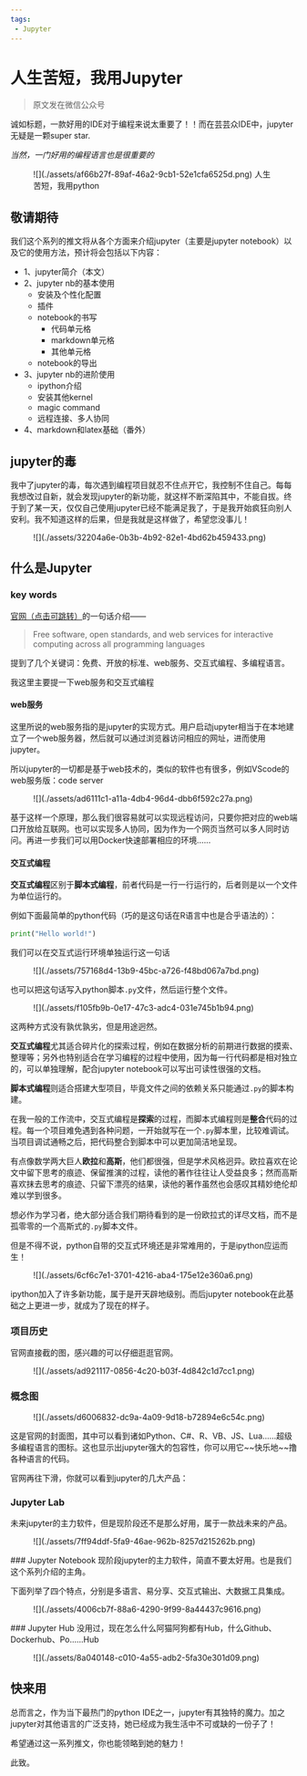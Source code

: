 ```yaml
---
tags:
 - Jupyter
---
```


# 人生苦短，我用Jupyter
> 原文发在微信公众号

诚如标题，一款好用的IDE对于编程来说太重要了！！而在芸芸众IDE中，jupyter无疑是一颗super star. 

*当然，一门好用的编程语言也是很重要的*
<figure markdown>
![](./assets/af66b27f-89af-46a2-9cb1-52e1cfa6525d.png)
<caption> 人生苦短，我用python</caption>
</figure>

## 敬请期待
我们这个系列的推文将从各个方面来介绍jupyter（主要是jupyter notebook）以及它的使用方法，预计将会包括以下内容：

- 1、jupyter简介（本文）
- 2、jupyter nb的基本使用
    - 安装及个性化配置
    - 插件
    - notebook的书写
        - 代码单元格
        - markdown单元格
        - 其他单元格
    - notebook的导出
- 3、jupyter nb的进阶使用
    - ipython介绍
    - 安装其他kernel
    - magic command
    - 远程连接、多人协同
- 4、markdown和latex基础（番外）

## jupyter的毒
我中了jupyter的毒，每次遇到编程项目就忍不住点开它，我控制不住自己。每每我想改过自新，就会发现jupyter的新功能，就这样不断深陷其中，不能自拔。终于到了某一天，仅仅自己使用jupyter已经不能满足我了，于是我开始疯狂向别人安利。我不知道这样的后果，但是我就是这样做了，希望您没事儿！

<figure markdown>
![](./assets/32204a6e-0b3b-4b92-82e1-4bd62b459433.png)
</figure>


## 什么是Jupyter
### key words
[官网（点击可跳转）](https://jupyter.org/)的一句话介绍——
> Free software, open standards, and web services for interactive computing across all programming languages

提到了几个关键词：免费、开放的标准、web服务、交互式编程、多编程语言。

我这里主要提一下web服务和交互式编程
#### web服务
这里所说的web服务指的是jupyter的实现方式。用户启动jupyter相当于在本地建立了一个web服务器，然后就可以通过浏览器访问相应的网址，进而使用jupyter。

所以jupyter的一切都是基于web技术的，类似的软件也有很多，例如VScode的web服务版：code server

<figure markdown>
![](./assets/ad6111c1-a11a-4db4-96d4-dbb6f592c27a.png)
</figure>

基于这样一个原理，那么我们很容易就可以实现远程访问，只要你把对应的web端口开放给互联网。也可以实现多人协同，因为作为一个网页当然可以多人同时访问。再进一步我们可以用Docker快速部署相应的环境……

#### 交互式编程
**交互式编程**区别于**脚本式编程**，前者代码是一行一行运行的，后者则是以一个文件为单位运行的。

例如下面最简单的python代码（巧的是这句话在R语言中也是合乎语法的）：
```python
print("Hello world!")
```
我们可以在交互式运行环境单独运行这一句话

<figure markdown>
![](./assets/757168d4-13b9-45bc-a726-f48bd067a7bd.png)
</figure>

也可以把这句话写入python脚本`.py`文件，然后运行整个文件。

<figure markdown>
![](./assets/f105fb9b-0e17-47c3-adc4-031e745b1b94.png)
</figure>
这两种方式没有孰优孰劣，但是用途迥然。

**交互式编程**尤其适合碎片化的探索过程，例如在数据分析的前期进行数据的摸索、整理等；另外也特别适合在学习编程的过程中使用，因为每一行代码都是相对独立的，可以单独理解，配合jupyter notebook可以写出可读性很强的文档。

**脚本式编程**则适合搭建大型项目，毕竟文件之间的依赖关系只能通过`.py`的脚本构建。

在我一般的工作流中，交互式编程是**探索**的过程，而脚本式编程则是**整合**代码的过程。每一个项目难免遇到各种问题，一开始就写在一个`.py`脚本里，比较难调试。当项目调试通畅之后，把代码整合到脚本中可以更加简洁地呈现。

有点像数学两大巨人**欧拉**和**高斯**，他们都很强，但是学术风格迥异。欧拉喜欢在论文中留下思考的痕迹、保留推演的过程，读他的著作往往让人受益良多；然而高斯喜欢抹去思考的痕迹、只留下漂亮的结果，读他的著作虽然也会感叹其精妙绝伦却难以学到很多。

想必作为学习者，绝大部分适合我们期待看到的是一份欧拉式的详尽文档，而不是孤零零的一个高斯式的`.py`脚本文件。

但是不得不说，python自带的交互式环境还是非常难用的，于是ipython应运而生！
<figure markdown>
![](./assets/6cf6c7e1-3701-4216-aba4-175e12e360a6.png)
</figure>
ipython加入了许多新功能，属于是开天辟地级别。而后jupyter notebook在此基础之上更进一步，就成为了现在的样子。

### 项目历史
官网直接截的图，感兴趣的可以仔细逛逛官网。
<figure markdown>
![](./assets/ad921117-0856-4c20-b03f-4d842c1d7cc1.png)
</figure>

### 概念图
<figure markdown>
![](./assets/d6006832-dc9a-4a09-9d18-b72894e6c54c.png)
</figure>
这是官网的封面图，其中可以看到诸如Python、C#、R、VB、JS、Lua……超级多编程语言的图标。这也显示出jupyter强大的包容性，你可以用它~~快乐地~~撸各种语言的代码。

官网再往下滑，你就可以看到jupyter的几大产品：

### Jupyter Lab
未来jupyter的主力软件，但是现阶段还不是那么好用，属于一款战未来的产品。
<figure markdown>
![](./assets/7ff94ddf-5fa9-46ae-962b-8257d215262b.png)
</figure>
### Jupyter Notebook
现阶段jupyter的主力软件，简直不要太好用。也是我们这个系列介绍的主角。

下面列举了四个特点，分别是多语言、易分享、交互式输出、大数据工具集成。
<figure markdown>
![](./assets/4006cb7f-88a6-4290-9f99-8a44437c9616.png)
</figure>
### Jupyter Hub
没用过，现在怎么什么阿猫阿狗都有Hub，什么Github、Dockerhub、Po……Hub
<figure markdown>
![](./assets/8a040148-c010-4a55-adb2-5fa30e301d09.png)
</figure>

## 快来用
总而言之，作为当下最热门的python IDE之一，jupyter有其独特的魔力。加之jupyter对其他语言的广泛支持，她已经成为我生活中不可或缺的一份子了！

希望通过这一系列推文，你也能领略到她的魅力！


此致。